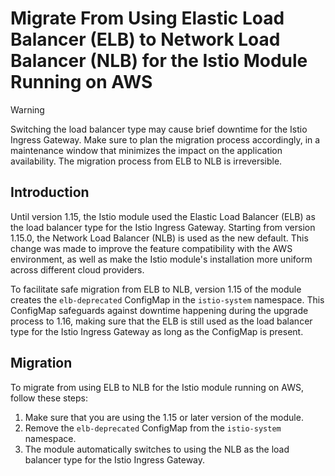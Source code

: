 # Migrate From Using Elastic Load Balancer (ELB) to Network Load Balancer (NLB) for the Istio Module Running on AWS

> [!WARNING]
>
> Switching the load balancer type may cause brief downtime for the Istio Ingress Gateway.
> Make sure to plan the migration process accordingly,
> in a maintenance window that minimizes the impact on the application availability.
> The migration process from ELB to NLB is irreversible.

## Introduction

Until version 1.15, the Istio module used the Elastic Load Balancer (ELB) as the load balancer type for the Istio Ingress Gateway.
Starting from version 1.15.0, the Network Load Balancer (NLB) is used as the new default.
This change was made to improve the feature compatibility with the AWS environment,
as well as make the Istio module's installation more uniform across different cloud providers.

To facilitate safe migration from ELB to NLB, 
version 1.15 of the module creates the `elb-deprecated` ConfigMap in the `istio-system` namespace.
This ConfigMap safeguards against downtime happening during the upgrade process to 1.16,
making sure that the ELB is still used as the load balancer type for the Istio Ingress Gateway as long as the ConfigMap is present.

## Migration

To migrate from using ELB to NLB for the Istio module running on AWS, follow these steps:
1. Make sure that you are using the 1.15 or later version of the module.
2. Remove the `elb-deprecated` ConfigMap from the `istio-system` namespace.
3. The module automatically switches to using the NLB as the load balancer type for the Istio Ingress Gateway.
